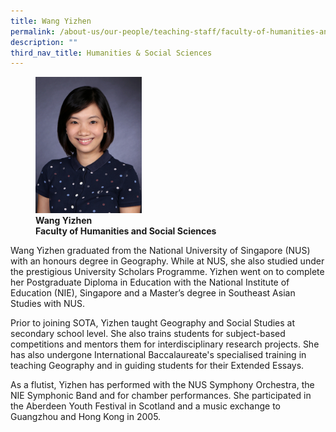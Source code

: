 ```yaml
---
title: Wang Yizhen
permalink: /about-us/our-people/teaching-staff/faculty-of-humanities-and-social-sciences/wang-yizhen/
description: ""
third_nav_title: Humanities & Social Sciences
---
```

<figure>
<img style="width:40%" src="/images/wangyizhen.jpg">
<figcaption> <strong>Wang Yizhen<br>
Faculty of Humanities and Social Sciences</strong> </figcaption>
</figure>

Wang Yizhen graduated from the National University of Singapore (NUS) with an honours degree in Geography. While at NUS, she also studied under the prestigious University Scholars Programme. Yizhen went on to complete her Postgraduate Diploma in Education with the National Institute of Education (NIE), Singapore and a Master’s degree in Southeast Asian Studies with NUS.

  

Prior to joining SOTA, Yizhen taught Geography and Social Studies at secondary school level. She also trains students for subject-based competitions and mentors them for interdisciplinary research projects. She has also undergone International Baccalaureate's specialised training in teaching Geography and in guiding students for their Extended Essays.&nbsp;

  

As a flutist, Yizhen has performed with the NUS Symphony Orchestra, the NIE Symphonic Band and for chamber performances. She participated in the Aberdeen Youth Festival in Scotland and a music exchange to Guangzhou and Hong Kong in 2005.